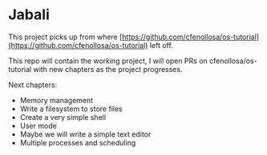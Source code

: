 # Jabali

This project picks up from where [https://github.com/cfenollosa/os-tutorial](https://github.com/cfenollosa/os-tutorial) left off.

This repo will contain the working project, I will open PRs on cfenollosa/os-tutorial with new chapters as the project progresses.

Next chapters:
 - Memory management
 - Write a filesystem to store files
 - Create a very simple shell
 - User mode
 - Maybe we will write a simple text editor
 - Multiple processes and scheduling


